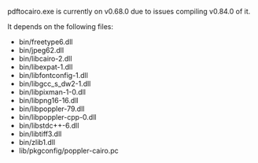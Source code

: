 pdftocairo.exe is currently on v0.68.0 due to issues compiling v0.84.0 of it.

It depends on the following files:

- bin/freetype6.dll
- bin/jpeg62.dll
- bin/libcairo-2.dll
- bin/libexpat-1.dll
- bin/libfontconfig-1.dll
- bin/libgcc_s_dw2-1.dll
- bin/libpixman-1-0.dll
- bin/libpng16-16.dll
- bin/libpoppler-79.dll
- bin/libpoppler-cpp-0.dll
- bin/libstdc++-6.dll
- bin/libtiff3.dll
- bin/zlib1.dll
- lib/pkgconfig/poppler-cairo.pc
